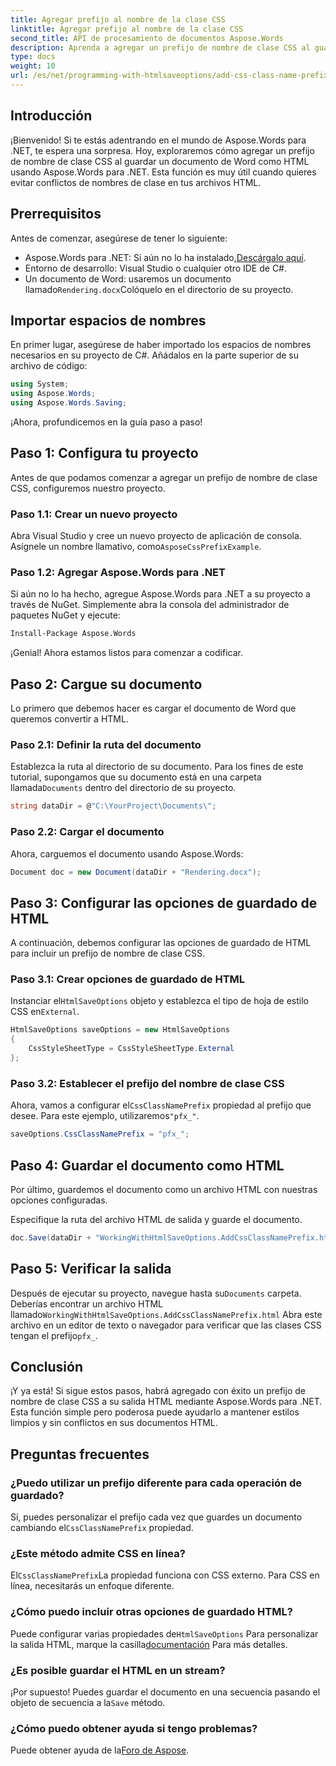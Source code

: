 ```yaml
---
title: Agregar prefijo al nombre de la clase CSS
linktitle: Agregar prefijo al nombre de la clase CSS
second_title: API de procesamiento de documentos Aspose.Words
description: Aprenda a agregar un prefijo de nombre de clase CSS al guardar documentos de Word como HTML con Aspose.Words para .NET. Incluye una guía paso a paso, fragmentos de código y preguntas frecuentes.
type: docs
weight: 10
url: /es/net/programming-with-htmlsaveoptions/add-css-class-name-prefix/
---
```

## Introducción

¡Bienvenido! Si te estás adentrando en el mundo de Aspose.Words para .NET, te espera una sorpresa. Hoy, exploraremos cómo agregar un prefijo de nombre de clase CSS al guardar un documento de Word como HTML usando Aspose.Words para .NET. Esta función es muy útil cuando quieres evitar conflictos de nombres de clase en tus archivos HTML.

## Prerrequisitos

Antes de comenzar, asegúrese de tener lo siguiente:

-  Aspose.Words para .NET: Si aún no lo ha instalado,[Descárgalo aquí](https://releases.aspose.com/words/net/).
- Entorno de desarrollo: Visual Studio o cualquier otro IDE de C#.
-  Un documento de Word: usaremos un documento llamado`Rendering.docx`Colóquelo en el directorio de su proyecto.

## Importar espacios de nombres

En primer lugar, asegúrese de haber importado los espacios de nombres necesarios en su proyecto de C#. Añádalos en la parte superior de su archivo de código:

```csharp
using System;
using Aspose.Words;
using Aspose.Words.Saving;
```

¡Ahora, profundicemos en la guía paso a paso!

## Paso 1: Configura tu proyecto

Antes de que podamos comenzar a agregar un prefijo de nombre de clase CSS, configuremos nuestro proyecto.

### Paso 1.1: Crear un nuevo proyecto

 Abra Visual Studio y cree un nuevo proyecto de aplicación de consola. Asígnele un nombre llamativo, como`AsposeCssPrefixExample`.

### Paso 1.2: Agregar Aspose.Words para .NET

Si aún no lo ha hecho, agregue Aspose.Words para .NET a su proyecto a través de NuGet. Simplemente abra la consola del administrador de paquetes NuGet y ejecute:

```bash
Install-Package Aspose.Words
```

¡Genial! Ahora estamos listos para comenzar a codificar.

## Paso 2: Cargue su documento

Lo primero que debemos hacer es cargar el documento de Word que queremos convertir a HTML.

### Paso 2.1: Definir la ruta del documento

 Establezca la ruta al directorio de su documento. Para los fines de este tutorial, supongamos que su documento está en una carpeta llamada`Documents` dentro del directorio de su proyecto.

```csharp
string dataDir = @"C:\YourProject\Documents\";
```

### Paso 2.2: Cargar el documento

Ahora, carguemos el documento usando Aspose.Words:

```csharp
Document doc = new Document(dataDir + "Rendering.docx");
```

## Paso 3: Configurar las opciones de guardado de HTML

A continuación, debemos configurar las opciones de guardado de HTML para incluir un prefijo de nombre de clase CSS.

### Paso 3.1: Crear opciones de guardado de HTML

 Instanciar el`HtmlSaveOptions` objeto y establezca el tipo de hoja de estilo CSS en`External`.

```csharp
HtmlSaveOptions saveOptions = new HtmlSaveOptions
{
    CssStyleSheetType = CssStyleSheetType.External
};
```

### Paso 3.2: Establecer el prefijo del nombre de clase CSS

 Ahora, vamos a configurar el`CssClassNamePrefix` propiedad al prefijo que desee. Para este ejemplo, utilizaremos`"pfx_"`.

```csharp
saveOptions.CssClassNamePrefix = "pfx_";
```

## Paso 4: Guardar el documento como HTML

Por último, guardemos el documento como un archivo HTML con nuestras opciones configuradas.


Especifique la ruta del archivo HTML de salida y guarde el documento.

```csharp
doc.Save(dataDir + "WorkingWithHtmlSaveOptions.AddCssClassNamePrefix.html", saveOptions);
```

## Paso 5: Verificar la salida

 Después de ejecutar su proyecto, navegue hasta su`Documents` carpeta. Deberías encontrar un archivo HTML llamado`WorkingWithHtmlSaveOptions.AddCssClassNamePrefix.html` Abra este archivo en un editor de texto o navegador para verificar que las clases CSS tengan el prefijo`pfx_`.

## Conclusión

¡Y ya está! Si sigue estos pasos, habrá agregado con éxito un prefijo de nombre de clase CSS a su salida HTML mediante Aspose.Words para .NET. Esta función simple pero poderosa puede ayudarlo a mantener estilos limpios y sin conflictos en sus documentos HTML.

## Preguntas frecuentes

### ¿Puedo utilizar un prefijo diferente para cada operación de guardado?
 Sí, puedes personalizar el prefijo cada vez que guardes un documento cambiando el`CssClassNamePrefix` propiedad.

### ¿Este método admite CSS en línea?
 El`CssClassNamePrefix`La propiedad funciona con CSS externo. Para CSS en línea, necesitarás un enfoque diferente.

### ¿Cómo puedo incluir otras opciones de guardado HTML?
 Puede configurar varias propiedades de`HtmlSaveOptions` Para personalizar la salida HTML, marque la casilla[documentación](https://reference.aspose.com/words/net/) Para más detalles.

### ¿Es posible guardar el HTML en un stream?
 ¡Por supuesto! Puedes guardar el documento en una secuencia pasando el objeto de secuencia a la`Save` método.

### ¿Cómo puedo obtener ayuda si tengo problemas?
 Puede obtener ayuda de la[Foro de Aspose](https://forum.aspose.com/c/words/8).